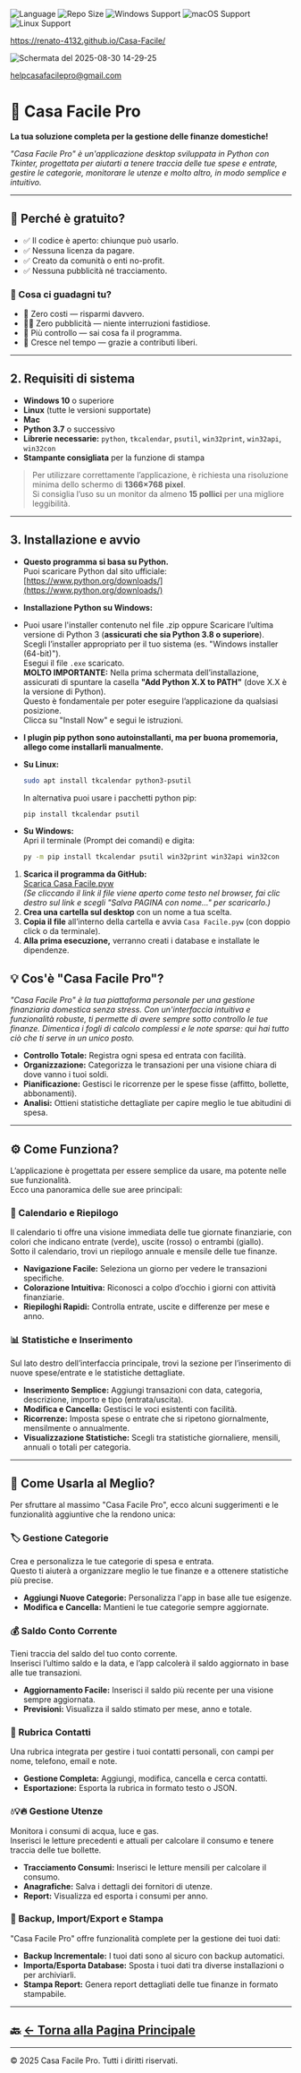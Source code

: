 ![Language](https://img.shields.io/badge/language-Python-F7DF1E?logo=python&logoColor=black) ![Repo Size](https://img.shields.io/github/repo-size/Renato-4132/Casa-Facile) ![Windows Support](https://img.shields.io/badge/Windows-✔️-blue?logo=windows) ![macOS Support](https://img.shields.io/badge/macOS-✔️-lightgrey?logo=apple)
![Linux Support](https://img.shields.io/badge/Linux-✔️-yellow?logo=linux)

https://renato-4132.github.io/Casa-Facile/

![Schermata del 2025-08-30 14-29-25](https://github.com/user-attachments/assets/424b4116-a81a-4859-a0d1-61366af9fd82)

helpcasafacilepro@gmail.com

# 🏡 Casa Facile Pro

**La tua soluzione completa per la gestione delle finanze domestiche!**

_"Casa Facile Pro" è un'applicazione desktop sviluppata in Python con Tkinter, progettata per aiutarti a tenere traccia delle tue spese e entrate, gestire le categorie, monitorare le utenze e molto altro, in modo semplice e intuitivo._

---

## 🎁 Perché è gratuito?

- ✅ Il codice è aperto: chiunque può usarlo.
- ✅ Nessuna licenza da pagare.
- ✅ Creato da comunità o enti no-profit.
- ✅ Nessuna pubblicità né tracciamento.

### 🌟 Cosa ci guadagni tu?
- 💸 Zero costi — risparmi davvero.
- 🙅‍♂️ Zero pubblicità — niente interruzioni fastidiose.
- 🔧 Più controllo — sai cosa fa il programma.
- 🌱 Cresce nel tempo — grazie a contributi liberi.

---

## 2. Requisiti di sistema

- **Windows 10** o superiore
- **Linux** (tutte le versioni supportate)
- **Mac**
- **Python 3.7** o successivo
- **Librerie necessarie:** `python`, `tkcalendar`, `psutil`, `win32print`, `win32api`, `win32con`
- **Stampante consigliata** per la funzione di stampa

> Per utilizzare correttamente l’applicazione, è richiesta una risoluzione minima dello schermo di **1366×768 pixel**.  
> Si consiglia l’uso su un monitor da almeno **15 pollici** per una migliore leggibilità.

---

## 3. Installazione e avvio

- **Questo programma si basa su Python.**  
  Puoi scaricare Python dal sito ufficiale:  
  [https://www.python.org/downloads/](https://www.python.org/downloads/)

- **Installazione Python su Windows:**
- Puoi usare l'installer contenuto nel file .zip oppure
  Scaricare l’ultima versione di Python 3 (**assicurati che sia Python 3.8 o superiore**).  
  Scegli l’installer appropriato per il tuo sistema (es. "Windows installer (64-bit)").  
  Esegui il file `.exe` scaricato.  
  **MOLTO IMPORTANTE:** Nella prima schermata dell’installazione, assicurati di spuntare la casella **"Add Python X.X to PATH"** (dove X.X è la versione di Python).  
  Questo è fondamentale per poter eseguire l’applicazione da qualsiasi posizione.  
  Clicca su "Install Now" e segui le istruzioni.

- **I plugin pip python sono autoinstallanti, ma per buona promemoria, allego come installarli manualmente.**

- **Su Linux:**
  ```bash
  sudo apt install tkcalendar python3-psutil
  ```
  In alternativa puoi usare i pacchetti python pip:
  ```bash
  pip install tkcalendar psutil
  ```

- **Su Windows:**  
  Apri il terminale (Prompt dei comandi) e digita:
  ```bash
  py -m pip install tkcalendar psutil win32print win32api win32con
  ```

1. **Scarica il programma da GitHub:**  
   [Scarica Casa Facile.pyw](https://github.com/Renato-4132/Casa-Facile/raw/main/Casa%20Facile.pyw)  
   *(Se cliccando il link il file viene aperto come testo nel browser, fai clic destro sul link e scegli "Salva PAGINA con nome..." per scaricarlo.)*
2. **Crea una cartella sul desktop** con un nome a tua scelta.
3. **Copia il file** all’interno della cartella e avvia `Casa Facile.pyw`
   (con doppio click o da terminale).
4. **Alla prima esecuzione,** verranno creati i database e installate le dipendenze.


## 💡 Cos'è "Casa Facile Pro"?

_"Casa Facile Pro" è la tua piattaforma personale per una gestione finanziaria domestica senza stress. Con un'interfaccia intuitiva e funzionalità robuste, ti permette di avere sempre sotto controllo le tue finanze. Dimentica i fogli di calcolo complessi e le note sparse: qui hai tutto ciò che ti serve in un unico posto._

- **Controllo Totale:** Registra ogni spesa ed entrata con facilità.
- **Organizzazione:** Categorizza le transazioni per una visione chiara di dove vanno i tuoi soldi.
- **Pianificazione:** Gestisci le ricorrenze per le spese fisse (affitto, bollette, abbonamenti).
- **Analisi:** Ottieni statistiche dettagliate per capire meglio le tue abitudini di spesa.

---

## ⚙️ Come Funziona?

L’applicazione è progettata per essere semplice da usare, ma potente nelle sue funzionalità.  
Ecco una panoramica delle sue aree principali:

### 📅 Calendario e Riepilogo

Il calendario ti offre una visione immediata delle tue giornate finanziarie, con colori che indicano entrate (verde), uscite (rosso) o entrambi (giallo).  
Sotto il calendario, trovi un riepilogo annuale e mensile delle tue finanze.

- **Navigazione Facile:** Seleziona un giorno per vedere le transazioni specifiche.
- **Colorazione Intuitiva:** Riconosci a colpo d’occhio i giorni con attività finanziarie.
- **Riepiloghi Rapidi:** Controlla entrate, uscite e differenze per mese e anno.

### 📊 Statistiche e Inserimento

Sul lato destro dell’interfaccia principale, trovi la sezione per l’inserimento di nuove spese/entrate e le statistiche dettagliate.

- **Inserimento Semplice:** Aggiungi transazioni con data, categoria, descrizione, importo e tipo (entrata/uscita).
- **Modifica e Cancella:** Gestisci le voci esistenti con facilità.
- **Ricorrenze:** Imposta spese o entrate che si ripetono giornalmente, mensilmente o annualmente.
- **Visualizzazione Statistiche:** Scegli tra statistiche giornaliere, mensili, annuali o totali per categoria.

---

## 🚀 Come Usarla al Meglio?

Per sfruttare al massimo "Casa Facile Pro", ecco alcuni suggerimenti e le funzionalità aggiuntive che la rendono unica:

### 🏷️ Gestione Categorie

Crea e personalizza le tue categorie di spesa e entrata.  
Questo ti aiuterà a organizzare meglio le tue finanze e a ottenere statistiche più precise.

- **Aggiungi Nuove Categorie:** Personalizza l'app in base alle tue esigenze.
- **Modifica e Cancella:** Mantieni le tue categorie sempre aggiornate.

### 💰 Saldo Conto Corrente

Tieni traccia del saldo del tuo conto corrente.  
Inserisci l’ultimo saldo e la data, e l’app calcolerà il saldo aggiornato in base alle tue transazioni.

- **Aggiornamento Facile:** Inserisci il saldo più recente per una visione sempre aggiornata.
- **Previsioni:** Visualizza il saldo stimato per mese, anno e totale.

### 👥 Rubrica Contatti

Una rubrica integrata per gestire i tuoi contatti personali, con campi per nome, telefono, email e note.

- **Gestione Completa:** Aggiungi, modifica, cancella e cerca contatti.
- **Esportazione:** Esporta la rubrica in formato testo o JSON.

### 💧💡🔥 Gestione Utenze

Monitora i consumi di acqua, luce e gas.  
Inserisci le letture precedenti e attuali per calcolare il consumo e tenere traccia delle tue bollette.

- **Tracciamento Consumi:** Inserisci le letture mensili per calcolare il consumo.
- **Anagrafiche:** Salva i dettagli dei fornitori di utenze.
- **Report:** Visualizza ed esporta i consumi per anno.

### 🔄 Backup, Import/Export e Stampa

"Casa Facile Pro" offre funzionalità complete per la gestione dei tuoi dati:

- **Backup Incrementale:** I tuoi dati sono al sicuro con backup automatici.
- **Importa/Esporta Database:** Sposta i tuoi dati tra diverse installazioni o per archiviarli.
- **Stampa Report:** Genera report dettagliati delle tue finanze in formato stampabile.

---

## 🔙 [← Torna alla Pagina Principale](https://github.com/Renato-4132/Casa-Facile)

---

© 2025 Casa Facile Pro. Tutti i diritti riservati.
